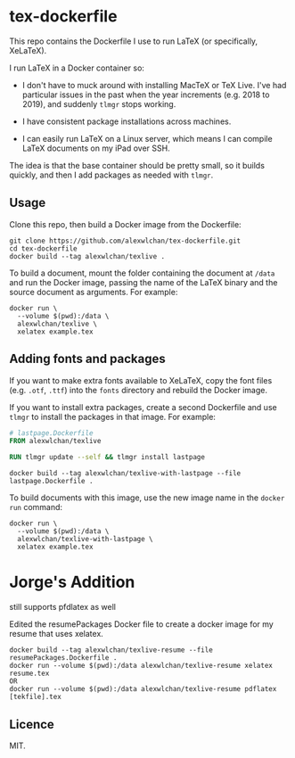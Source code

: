 # tex-dockerfile

This repo contains the Dockerfile I use to run LaTeX (or specifically, XeLaTeX).

I run LaTeX in a Docker container so:

*   I don't have to muck around with installing MacTeX or TeX Live.
    I've had particular issues in the past when the year increments (e.g. 2018 to 2019), and suddenly `tlmgr` stops working.

*   I have consistent package installations across machines.

*   I can easily run LaTeX on a Linux server, which means I can compile LaTeX documents on my iPad over SSH.

The idea is that the base container should be pretty small, so it builds quickly, and then I add packages as needed with `tlmgr`.

## Usage

Clone this repo, then build a Docker image from the Dockerfile:

```
git clone https://github.com/alexwlchan/tex-dockerfile.git
cd tex-dockerfile
docker build --tag alexwlchan/texlive .
```

To build a document, mount the folder containing the document at `/data` and run the Docker image, passing the name of the LaTeX binary and the source document as arguments.
For example:

```
docker run \
  --volume $(pwd):/data \
  alexwlchan/texlive \
  xelatex example.tex
```

## Adding fonts and packages

If you want to make extra fonts available to XeLaTeX, copy the font files (e.g. `.otf`, `.ttf`) into the `fonts` directory and rebuild the Docker image.

If you want to install extra packages, create a second Dockerfile and use `tlmgr` to install the packages in that image.
For example:

```dockerfile
# lastpage.Dockerfile
FROM alexwlchan/texlive

RUN tlmgr update --self && tlmgr install lastpage
```

```
docker build --tag alexwlchan/texlive-with-lastpage --file lastpage.Dockerfile .
```

To build documents with this image, use the new image name in the `docker run` command:

```
docker run \
  --volume $(pwd):/data \
  alexwlchan/texlive-with-lastpage \
  xelatex example.tex
```

# Jorge's Addition

still supports pfdlatex as well

Edited the resumePackages Docker file to create a docker image for my resume that uses xelatex.

```shell
docker build --tag alexwlchan/texlive-resume --file resumePackages.Dockerfile .
docker run --volume $(pwd):/data alexwlchan/texlive-resume xelatex resume.tex
OR
docker run --volume $(pwd):/data alexwlchan/texlive-resume pdflatex [tekfile].tex
```

## Licence

MIT.
